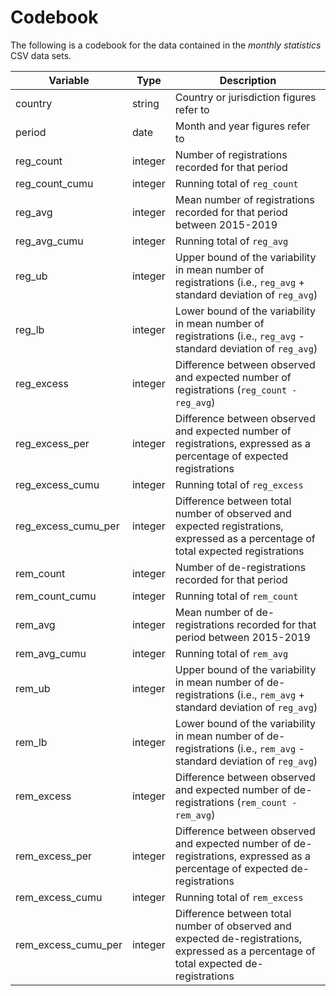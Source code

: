 # Codebook

The following is a codebook for the data contained in the *monthly statistics* CSV data sets.

Variable | Type | Description
--- | --- | ---
country | string | Country or jurisdiction figures refer to
period | date | Month and year figures refer to
reg_count | integer | Number of registrations recorded for that period
reg_count_cumu | integer | Running total of `reg_count`
reg_avg | integer | Mean number of registrations recorded for that period between 2015-2019
reg_avg_cumu | integer | Running total of `reg_avg`
reg_ub | integer | Upper bound of the variability in mean number of registrations (i.e., `reg_avg` + standard deviation of `reg_avg`)
reg_lb | integer | Lower bound of the variability in mean number of registrations (i.e., `reg_avg` - standard deviation of `reg_avg`)
reg_excess | integer | Difference between observed and expected number of registrations (`reg_count - reg_avg`)
reg_excess_per | integer | Difference between observed and expected number of registrations, expressed as a percentage of expected registrations
reg_excess_cumu | integer | Running total of `reg_excess`
reg_excess_cumu_per | integer | Difference between total number of observed and expected registrations, expressed as a percentage of total expected registrations
rem_count | integer | Number of de-registrations recorded for that period
rem_count_cumu | integer | Running total of `rem_count`
rem_avg | integer | Mean number of de-registrations recorded for that period between 2015-2019
rem_avg_cumu | integer | Running total of `rem_avg`
rem_ub | integer | Upper bound of the variability in mean number of de-registrations (i.e., `rem_avg` + standard deviation of `reg_avg`)
rem_lb | integer | Lower bound of the variability in mean number of de-registrations (i.e., `rem_avg` - standard deviation of `reg_avg`)
rem_excess | integer | Difference between observed and expected number of de-registrations (`rem_count - rem_avg`)
rem_excess_per | integer | Difference between observed and expected number of de-registrations, expressed as a percentage of expected de-registrations
rem_excess_cumu | integer | Running total of `rem_excess`
rem_excess_cumu_per | integer | Difference between total number of observed and expected de-registrations, expressed as a percentage of total expected de-registrations